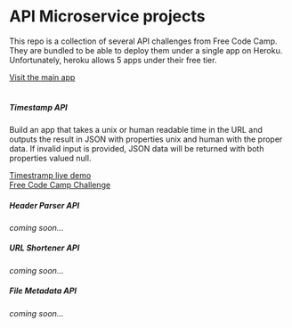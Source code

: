# API Microservice projects

This repo is a collection of several API challenges from Free Code Camp. They are bundled to be able to deploy them under a single app on Heroku. Unfortunately, heroku allows 5 apps under their free tier.

[Visit the main app](https://rs82.herokuapp.com)
<br />
<br />
##### Timestamp API<br />
Build an app that takes a unix or human readable time in the URL and outputs the result in JSON with properties unix and human with the proper data. If invalid input is provided, JSON data will be returned with both properties valued null.

[Timestramp live demo](https://rs82.herokuapp.com/timestamp)<br />
[Free Code Camp Challenge](https://www.freecodecamp.com/challenges/timestamp-microservice)


##### Header Parser API<br />
<i>coming soon...


##### URL Shortener API<br />
<i>coming soon...


##### File Metadata API<br />
<i>coming soon...
